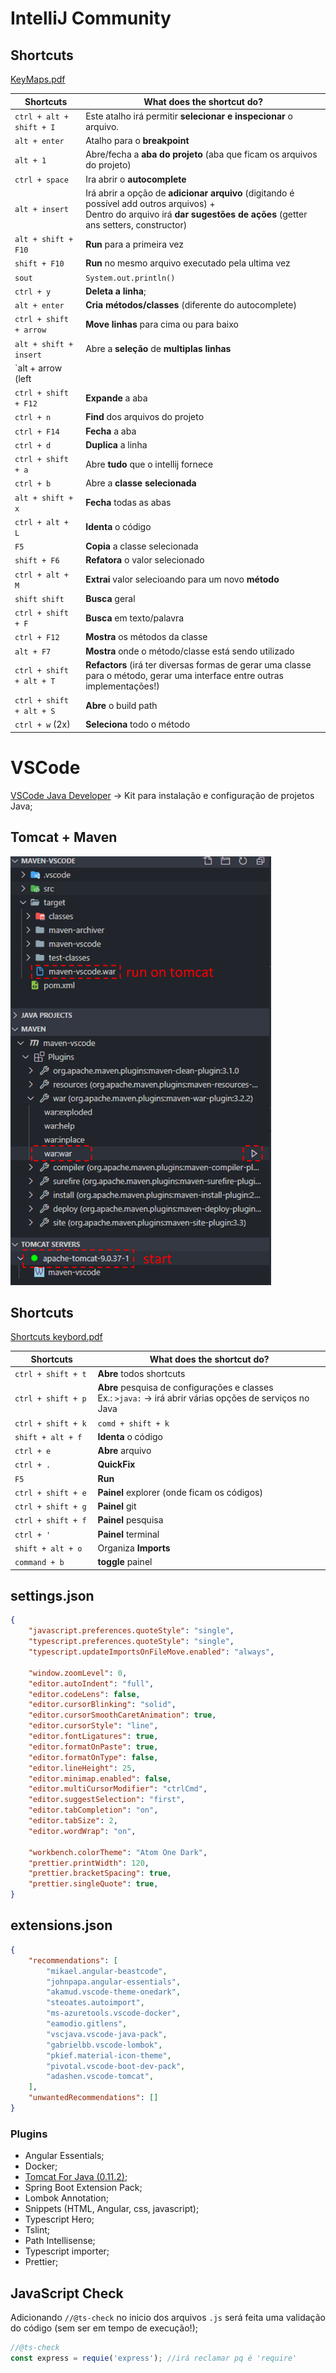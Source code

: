 # IntelliJ Community

## Shortcuts

[KeyMaps.pdf](https://resources.jetbrains.com/storage/products/intellij-idea/docs/IntelliJIDEA_ReferenceCard.pdf)

| Shortcuts                     | What does the shortcut do?                                   |
| ----------------------------- | ------------------------------------------------------------ |
| `ctrl + alt + shift + I`      | Este atalho irá permitir **selecionar e inspecionar** o arquivo. |
| `alt + enter`                 | Atalho para o **breakpoint**                                 |
| `alt + 1`                     | Abre/fecha a **aba do projeto** (aba que ficam os arquivos do projeto) |
| `ctrl + space`                | Ira abrir o **autocomplete**                                 |
| `alt + insert`                | Irá abrir a opção de **adicionar arquivo** (digitando é possível add outros arquivos) + <br />Dentro do arquivo irá **dar sugestões de ações** (getter ans setters, constructor) |
| `alt + shift + F10`           | **Run** para a primeira vez                                  |
| `shift + F10`                 | **Run** no mesmo arquivo executado pela ultima vez           |
| `sout`                        | `System.out.println()`                                       |
| `ctrl + y`                    | **Deleta a linha**;                                          |
| `alt + enter`                 | **Cria métodos/classes** (diferente do autocomplete)         |
| `ctrl + shift + arrow`        | **Move linhas** para cima ou para baixo                      |
| `alt + shift + insert`        | Abre a **seleção** de **multiplas linhas**                   |
| `alt + arrow (left || right)` | **Navega** entre **abas**                                    |
| `ctrl + shift + F12`          | **Expande** a aba                                            |
| `ctrl + n`                    | **Find** dos arquivos do projeto                             |
| `ctrl + F14`                  | **Fecha** a aba                                              |
| `ctrl + d`                    | **Duplica** a linha                                          |
| `ctrl + shift + a`            | Abre **tudo** que o intellij fornece                         |
| `ctrl + b`                    | Abre a **classe selecionada**                                |
| `alt + shift + x`             | **Fecha** todas as abas                                      |
| `ctrl + alt + L`              | **Identa** o código                                          |
| `F5`                          | **Copia** a classe selecionada                               |
| `shift + F6`                  | **Refatora** o valor selecionado                             |
| `ctrl + alt + M`              | **Extrai** valor selecioando para um novo **método**         |
| `shift shift`                 | **Busca** geral                                              |
| `ctrl + shift + F`            | **Busca** em texto/palavra                                   |
| `ctrl + F12`                  | **Mostra** os métodos da classe                              |
| `alt + F7`                    | **Mostra** onde o método/classe está sendo utilizado         |
| `ctrl + shift + alt + T`      | **Refactors** (irá ter diversas formas de gerar uma classe para o método, gerar uma interface entre outras implementações!) |
| `ctrl + shift + alt + S`      | **Abre** o build path                                        |
| `ctrl + w` (2x)               | **Seleciona**  todo o método                                 |



# VSCode

[VSCode Java Developer](https://aka.ms/vscode-java-installer-win) -> Kit para instalação e configuração de projetos Java;

## Tomcat + Maven

<img src="https://github.com/igorgrv/NotesInGeneral/blob/master/images/vscodetomcat.png?raw=true" alt="vscodejava" style="zoom:67%;" />

## Shortcuts

[Shortcuts keybord.pdf](https://code.visualstudio.com/shortcuts/keyboard-shortcuts-windows.pdf)

| Shortcuts                                | What does the shortcut do?                                   |
| ---------------------------------------- | ------------------------------------------------------------ |
| `ctrl + shift + t`                       | **Abre** todos shortcuts                                     |
| `ctrl + shift + p`                       | **Abre** pesquisa de configurações e classes<br />Ex.: `>java:` -> irá abrir várias opções de serviços no Java |
| `ctrl + shift + k ` | `comd + shift + k` | **Deleta** a linha                                           |
| `shift + alt + f`                        | **Identa** o código                                          |
| `ctrl + e`                               | **Abre** arquivo                                             |
| `ctrl + .`                               | **QuickFix**                                                 |
| `F5`                                     | **Run**                                                      |
| `ctrl + shift + e`                       | **Painel** explorer (onde ficam os códigos)                  |
| `ctrl + shift + g`                       | **Painel** git                                               |
| `ctrl + shift + f`                       | **Painel** pesquisa                                          |
| `ctrl + '`                               | **Painel** terminal                                          |
| `shift + alt + o`                        | Organiza **Imports**                                         |
| `command + b`                            | **toggle** painel                                            |

## settings.json

```json
{
    "javascript.preferences.quoteStyle": "single",
    "typescript.preferences.quoteStyle": "single",
    "typescript.updateImportsOnFileMove.enabled": "always",

    "window.zoomLevel": 0,
    "editor.autoIndent": "full",
    "editor.codeLens": false,
    "editor.cursorBlinking": "solid",
    "editor.cursorSmoothCaretAnimation": true,
    "editor.cursorStyle": "line",
    "editor.fontLigatures": true,
    "editor.formatOnPaste": true,
    "editor.formatOnType": false,
    "editor.lineHeight": 25,
    "editor.minimap.enabled": false,
    "editor.multiCursorModifier": "ctrlCmd",
    "editor.suggestSelection": "first",
    "editor.tabCompletion": "on",
    "editor.tabSize": 2,
    "editor.wordWrap": "on",

    "workbench.colorTheme": "Atom One Dark",
    "prettier.printWidth": 120,
    "prettier.bracketSpacing": true,
    "prettier.singleQuote": true,
}
```

## extensions.json

```json
{
    "recommendations": [
        "mikael.angular-beastcode",
        "johnpapa.angular-essentials",
        "akamud.vscode-theme-onedark",
        "steoates.autoimport",
        "ms-azuretools.vscode-docker",
        "eamodio.gitlens",
        "vscjava.vscode-java-pack",
        "gabrielbb.vscode-lombok",
        "pkief.material-icon-theme",
        "pivotal.vscode-boot-dev-pack",
        "adashen.vscode-tomcat",
    ],
    "unwantedRecommendations": []
}
```

### Plugins

* Angular Essentials;
* Docker;
* [Tomcat For Java (0.11.2)](https://marketplace.visualstudio.com/items?itemName=adashen.vscode-tomcat);
* Spring Boot Extension Pack;
* Lombok Annotation;
* Snippets (HTML, Angular, css, javascript);
* Typescript Hero;
* Tslint;
* Path Intellisense;
* Typescript importer;
* Prettier;

## JavaScript Check

Adicionando `//@ts-check` no inicio dos arquivos `.js` será feita uma validação do código (sem ser em tempo de execução!);

```javascript
//@ts-check
const express = requie('express'); //irá reclamar pq é 'require'
```

